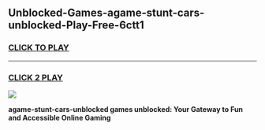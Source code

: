 
## Unblocked-Games-agame-stunt-cars-unblocked-Play-Free-6ctt1
<h3>
<a href="https://premium76.site?title=agame-stunt-cars-unblocked&ref=18A1">CLICK TO PLAY</a></h3>
<hr>

<h3>
<a href="https://premium76.site?title=agame-stunt-cars-unblocked&ref=18A1">CLICK 2 PLAY</a>
  
</h3>

<a href="https://premium76.site?title=agame-stunt-cars-unblocked&ref=18A1"><img src="https://clearcache.store/games.png"></a>


**agame-stunt-cars-unblocked games unblocked: Your Gateway to Fun and Accessible Online Gaming**
